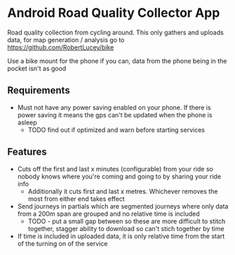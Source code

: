 Android Road Quality Collector App
==================================

Road quality collection from cycling around. This only gathers and uploads data, for map generation / analysis go to https://github.com/RobertLucey/bike

Use a bike mount for the phone if you can, data from the phone being in the pocket isn't as good

## Requirements

- Must not have any power saving enabled on your phone. If there is power saving it means the gps can't be updated when the phone is asleep
	- TODO find out if optimized and warn before starting services

## Features

- Cuts off the first and last x minutes (configurable) from your ride so nobody knows where you're coming and going to by sharing your ride info
	- Additionally it cuts first and last x metres. Whichever removes the most from either end takes effect
- Send journeys in partials which are segmented journeys where only data from a 200m span are grouped and no relative time is included
	- TODO - put a small gap between so these are more difficult to stitch together, stagger ability to download so can't stich together by time
- If time is included in uploaded data, it is only relative time from the start of the turning on of the service
